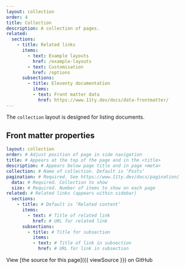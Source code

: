 ```yaml
---
layout: collection
order: 4
title: Collection
description: A collection of pages.
related:
  sections:
    - title: Related links
      items:
        - text: Example layouts
          href: /example-layouts
        - text: Customisation
          href: /options
      subsections:
        - title: Eleventy documentation
          items:
          - text: Front matter data
            href: https://www.11ty.dev/docs/data-frontmatter/
---
```

The `collection` layout is designed for listing documents.

## Front matter properties

```yaml
layout: collection
order: # Adjust position of page in side navigation
title: # Appears at the top of the page and in the <title>
description: # Appears below page title and in page <meta>
collection: # Name of collection. Default is ‘Posts’
pagination: # Required. See https://www.11ty.dev/docs/pagination/
  data: # Required. Collection to show
  size: # Required. Number of items to show on each page
related: # Related links (appears within sidebar)
  sections:
    - title: # Default is ‘Related content’
      items:
        - text: # Title of related link
          href: # URL for related link
      subsections:
        - title: # Title for subsection
          items:
          - text: # Title of link in subsection
            href: # URL for link in subsection
```

View [the source for this page]({{ viewSource }}) on GitHub
